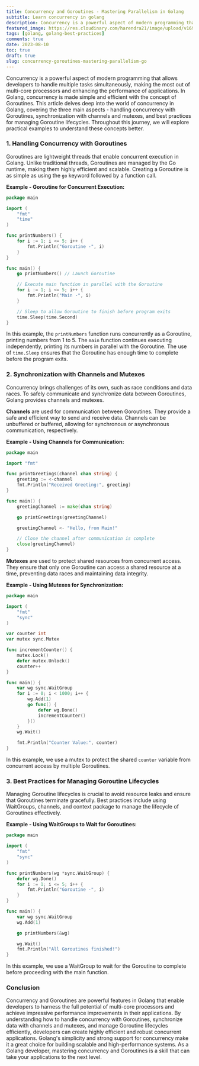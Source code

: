 ```yaml
---
title: Concurrency and Goroutines - Mastering Parallelism in Golang
subtitle: Learn concurrency in golang
description: Concurrency is a powerful aspect of modern programming that allows developers to handle multiple tasks simultaneously, making the most out of multi-core processors and enhancing the performance of applications.
featured_image: https://res.cloudinary.com/harendra21/image/upload/v1691086857/awesome-go-lang/xomfm3cx84cftpps3iq6_f4pmt5.jpg
tags: [golang, golang-best-practices]
comments: true
date: 2023-08-10
toc: true
draft: true
slug: concurrency-goroutines-mastering-parallelism-go
---
```


Concurrency is a powerful aspect of modern programming that allows developers to handle multiple tasks simultaneously, making the most out of multi-core processors and enhancing the performance of applications. In Golang, concurrency is made simple and efficient with the concept of Goroutines. This article delves deep into the world of concurrency in Golang, covering the three main aspects - handling concurrency with Goroutines, synchronization with channels and mutexes, and best practices for managing Goroutine lifecycles. Throughout this journey, we will explore practical examples to understand these concepts better.

### 1. Handling Concurrency with Goroutines

Goroutines are lightweight threads that enable concurrent execution in Golang. Unlike traditional threads, Goroutines are managed by the Go runtime, making them highly efficient and scalable. Creating a Goroutine is as simple as using the `go` keyword followed by a function call.

**Example - Goroutine for Concurrent Execution:**

```go
package main

import (
	"fmt"
	"time"
)

func printNumbers() {
	for i := 1; i <= 5; i++ {
		fmt.Println("Goroutine -", i)
	}
}

func main() {
	go printNumbers() // Launch Goroutine

	// Execute main function in parallel with the Goroutine
	for i := 1; i <= 5; i++ {
		fmt.Println("Main -", i)
	}

	// Sleep to allow Goroutine to finish before program exits
	time.Sleep(time.Second)
}
```

In this example, the `printNumbers` function runs concurrently as a Goroutine, printing numbers from 1 to 5. The `main` function continues executing independently, printing its numbers in parallel with the Goroutine. The use of `time.Sleep` ensures that the Goroutine has enough time to complete before the program exits.

### 2. Synchronization with Channels and Mutexes

Concurrency brings challenges of its own, such as race conditions and data races. To safely communicate and synchronize data between Goroutines, Golang provides channels and mutexes.

**Channels** are used for communication between Goroutines. They provide a safe and efficient way to send and receive data. Channels can be unbuffered or buffered, allowing for synchronous or asynchronous communication, respectively.

**Example - Using Channels for Communication:**

```go
package main

import "fmt"

func printGreetings(channel chan string) {
	greeting := <-channel
	fmt.Println("Received Greeting:", greeting)
}

func main() {
	greetingChannel := make(chan string)

	go printGreetings(greetingChannel)

	greetingChannel <- "Hello, from Main!"

	// Close the channel after communication is complete
	close(greetingChannel)
}
```

**Mutexes** are used to protect shared resources from concurrent access. They ensure that only one Goroutine can access a shared resource at a time, preventing data races and maintaining data integrity.

**Example - Using Mutexes for Synchronization:**

```go
package main

import (
	"fmt"
	"sync"
)

var counter int
var mutex sync.Mutex

func incrementCounter() {
	mutex.Lock()
	defer mutex.Unlock()
	counter++
}

func main() {
	var wg sync.WaitGroup
	for i := 0; i < 1000; i++ {
		wg.Add(1)
		go func() {
			defer wg.Done()
			incrementCounter()
		}()
	}
	wg.Wait()

	fmt.Println("Counter Value:", counter)
}
```

In this example, we use a mutex to protect the shared `counter` variable from concurrent access by multiple Goroutines.

### 3. Best Practices for Managing Goroutine Lifecycles

Managing Goroutine lifecycles is crucial to avoid resource leaks and ensure that Goroutines terminate gracefully. Best practices include using WaitGroups, channels, and context package to manage the lifecycle of Goroutines effectively.

**Example - Using WaitGroups to Wait for Goroutines:**

```go
package main

import (
	"fmt"
	"sync"
)

func printNumbers(wg *sync.WaitGroup) {
	defer wg.Done()
	for i := 1; i <= 5; i++ {
		fmt.Println("Goroutine -", i)
	}
}

func main() {
	var wg sync.WaitGroup
	wg.Add(1)

	go printNumbers(&wg)

	wg.Wait()
	fmt.Println("All Goroutines finished!")
}
```

In this example, we use a WaitGroup to wait for the Goroutine to complete before proceeding with the main function.

### Conclusion

Concurrency and Goroutines are powerful features in Golang that enable developers to harness the full potential of multi-core processors and achieve impressive performance improvements in their applications. By understanding how to handle concurrency with Goroutines, synchronize data with channels and mutexes, and manage Goroutine lifecycles efficiently, developers can create highly efficient and robust concurrent applications. Golang's simplicity and strong support for concurrency make it a great choice for building scalable and high-performance systems. As a Golang developer, mastering concurrency and Goroutines is a skill that can take your applications to the next level.